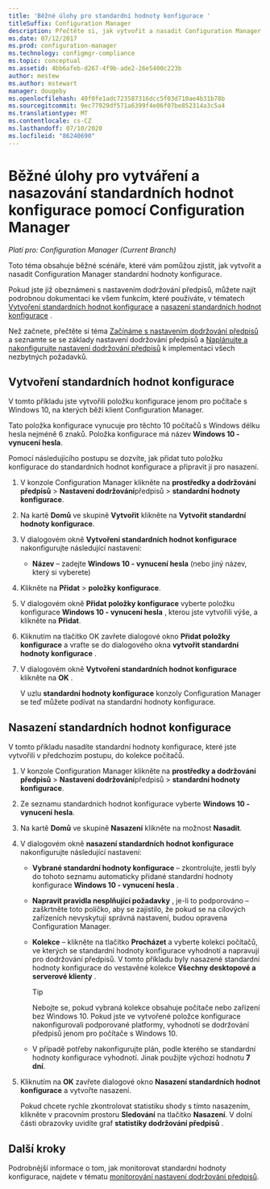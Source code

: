 ```yaml
---
title: 'Běžné úlohy pro standardní hodnoty konfigurace '
titleSuffix: Configuration Manager
description: Přečtěte si, jak vytvořit a nasadit Configuration Manager standardní hodnoty konfigurace.
ms.date: 07/12/2017
ms.prod: configuration-manager
ms.technology: configmgr-compliance
ms.topic: conceptual
ms.assetid: 4bb6afeb-d267-4f9b-ade2-26e5400c223b
author: mestew
ms.author: mstewart
manager: dougeby
ms.openlocfilehash: 40f0fe1adc723587316dcc5f03d710ae4b31b78b
ms.sourcegitcommit: 9ec77929df571a6399f4e06f07be852314a3c5a4
ms.translationtype: MT
ms.contentlocale: cs-CZ
ms.lasthandoff: 07/10/2020
ms.locfileid: "86240690"
---
```

# <a name="common-tasks-for-creating-and-deploying-configuration-baselines-with-configuration-manager"></a>Běžné úlohy pro vytváření a nasazování standardních hodnot konfigurace pomocí Configuration Manager

*Platí pro: Configuration Manager (Current Branch)*

Toto téma obsahuje běžné scénáře, které vám pomůžou zjistit, jak vytvořit a nasadit Configuration Manager standardní hodnoty konfigurace.  

 Pokud jste již obeznámeni s nastavením dodržování předpisů, můžete najít podrobnou dokumentaci ke všem funkcím, které používáte, v tématech [Vytvoření standardních hodnot konfigurace](../../compliance/deploy-use/create-configuration-baselines.md) a [nasazení standardních hodnot konfigurace](../../compliance/deploy-use/deploy-configuration-baselines.md) .  

 Než začnete, přečtěte si téma [Začínáme s nastavením dodržování předpisů](../../compliance/get-started/get-started-with-compliance-settings.md) a seznamte se se základy nastavení dodržování předpisů a [Naplánujte a nakonfigurujte nastavení dodržování předpisů](../../compliance/plan-design/plan-for-and-configure-compliance-settings.md) k implementaci všech nezbytných požadavků.  

## <a name="create-a-configuration-baseline"></a>Vytvoření standardních hodnot konfigurace  
 V tomto příkladu jste vytvořili položku konfigurace jenom pro počítače s Windows 10, na kterých běží klient Configuration Manager.  

 Tato položka konfigurace vynucuje pro těchto 10 počítačů s Windows délku hesla nejméně 6 znaků. Položka konfigurace má název **Windows 10 - vynucení hesla**.  

Pomocí následujícího postupu se dozvíte, jak přidat tuto položku konfigurace do standardních hodnot konfigurace a připravit ji pro nasazení.  

1. V konzole Configuration Manager klikněte na **prostředky a dodržování předpisů**  >  **Nastavení dodržování**předpisů  >  **standardní hodnoty konfigurace**.  

2. Na kartě **Domů** ve skupině **Vytvořit** klikněte na **Vytvořit standardní hodnoty konfigurace**.  

3. V dialogovém okně **Vytvoření standardních hodnot konfigurace** nakonfigurujte následující nastavení:  

   -   **Název** – zadejte **Windows 10 - vynucení hesla** (nebo jiný název, který si vyberete)  

4. Klikněte na **Přidat**  >  **položky konfigurace**.  

5. V dialogovém okně **Přidat položky konfigurace** vyberte položku konfigurace **Windows 10 - vynucení hesla** , kterou jste vytvořili výše, a klikněte na **Přidat**.  

6. Kliknutím na tlačítko OK zavřete dialogové okno **Přidat položky konfigurace** a vraťte se do dialogového okna **vytvořit standardní hodnoty konfigurace** .

7. V dialogovém okně **Vytvoření standardních hodnot konfigurace** klikněte na **OK** .  

   V uzlu **standardní hodnoty konfigurace** konzoly Configuration Manager se teď můžete podívat na standardní hodnoty konfigurace.  

## <a name="deploy-the-configuration-baseline"></a>Nasazení standardních hodnot konfigurace  
 V tomto příkladu nasadíte standardní hodnoty konfigurace, které jste vytvořili v předchozím postupu, do kolekce počítačů.  

1. V konzole Configuration Manager klikněte na **prostředky a dodržování předpisů**  >  **Nastavení dodržování**předpisů  >  **standardní hodnoty konfigurace**.  

2. Ze seznamu standardních hodnot konfigurace vyberte **Windows 10 - vynucení hesla**.  

3. Na kartě **Domů** ve skupině **Nasazení** klikněte na možnost **Nasadit**.  

4. V dialogovém okně **nasazení standardních hodnot konfigurace** nakonfigurujte následující nastavení:  

   -   **Vybrané standardní hodnoty konfigurace** – zkontrolujte, jestli byly do tohoto seznamu automaticky přidané standardní hodnoty konfigurace **Windows 10 - vynucení hesla** .  

   -   **Napravit pravidla nesplňující požadavky** , je-li to podporováno – zaškrtněte toto políčko, aby se zajistilo, že pokud se na cílových zařízeních nevyskytují správná nastavení, budou opravena Configuration Manager.  

   -   **Kolekce** – klikněte na tlačítko **Procházet** a vyberte kolekci počítačů, ve kterých se standardní hodnoty konfigurace vyhodnotí a napravují pro dodržování předpisů. V tomto příkladu byly nasazené standardní hodnoty konfigurace do vestavěné kolekce **Všechny desktopové a serverové klienty** .  

       > [!TIP]  
       >  Nebojte se, pokud vybraná kolekce obsahuje počítače nebo zařízení bez Windows 10. Pokud jste ve vytvořené položce konfigurace nakonfigurovali podporované platformy, vyhodnotí se dodržování předpisů jenom pro počítače s Windows 10.  

   -   V případě potřeby nakonfigurujte plán, podle kterého se standardní hodnoty konfigurace vyhodnotí. Jinak použijte výchozí hodnotu **7 dní**.  

5. Kliknutím na **OK** zavřete dialogové okno **Nasazení standardních hodnot konfigurace** a vytvořte nasazení.  

   Pokud chcete rychle zkontrolovat statistiku shody s tímto nasazením, klikněte v pracovním prostoru **Sledování** na tlačítko **Nasazení**. V dolní části obrazovky uvidíte graf **statistiky dodržování předpisů** .  

## <a name="next-steps"></a>Další kroky 

Podrobnější informace o tom, jak monitorovat standardní hodnoty konfigurace, najdete v tématu [monitorování nastavení dodržování předpisů](../../compliance/deploy-use/monitor-compliance-settings.md).  
